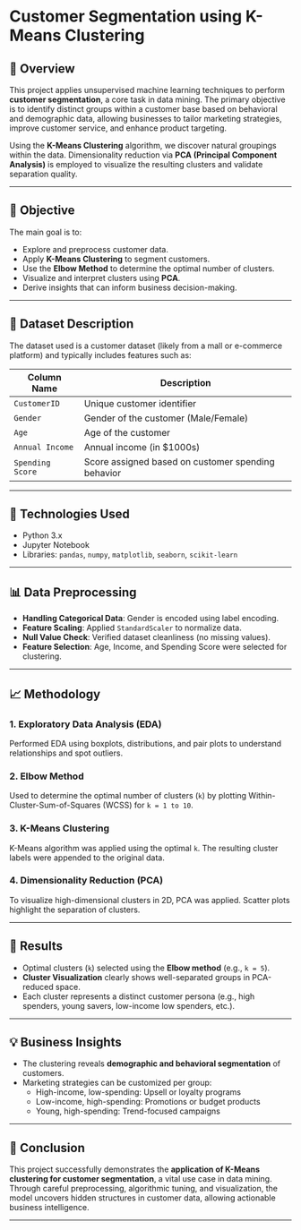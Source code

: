 # Customer Segmentation using K-Means Clustering

## 📌 Overview
This project applies unsupervised machine learning techniques to perform **customer segmentation**, a core task in data mining. The primary objective is to identify distinct groups within a customer base based on behavioral and demographic data, allowing businesses to tailor marketing strategies, improve customer service, and enhance product targeting.

Using the **K-Means Clustering** algorithm, we discover natural groupings within the data. Dimensionality reduction via **PCA (Principal Component Analysis)** is employed to visualize the resulting clusters and validate separation quality.

---

## 🧠 Objective

The main goal is to:

- Explore and preprocess customer data.
- Apply **K-Means Clustering** to segment customers.
- Use the **Elbow Method** to determine the optimal number of clusters.
- Visualize and interpret clusters using **PCA**.
- Derive insights that can inform business decision-making.

---

## 📁 Dataset Description

The dataset used is a customer dataset (likely from a mall or e-commerce platform) and typically includes features such as:

| Column Name        | Description                            |
|--------------------|----------------------------------------|
| `CustomerID`       | Unique customer identifier             |
| `Gender`           | Gender of the customer (Male/Female)   |
| `Age`              | Age of the customer                    |
| `Annual Income`    | Annual income (in $1000s)              |
| `Spending Score`   | Score assigned based on customer spending behavior |

---

## 🔧 Technologies Used

- Python 3.x
- Jupyter Notebook
- Libraries: `pandas`, `numpy`, `matplotlib`, `seaborn`, `scikit-learn`

---

## 📊 Data Preprocessing

- **Handling Categorical Data**: Gender is encoded using label encoding.
- **Feature Scaling**: Applied `StandardScaler` to normalize data.
- **Null Value Check**: Verified dataset cleanliness (no missing values).
- **Feature Selection**: Age, Income, and Spending Score were selected for clustering.

---

## 📈 Methodology

### 1. **Exploratory Data Analysis (EDA)**
Performed EDA using boxplots, distributions, and pair plots to understand relationships and spot outliers.

### 2. **Elbow Method**
Used to determine the optimal number of clusters (`k`) by plotting Within-Cluster-Sum-of-Squares (WCSS) for `k = 1 to 10`.

### 3. **K-Means Clustering**
K-Means algorithm was applied using the optimal `k`. The resulting cluster labels were appended to the original data.

### 4. **Dimensionality Reduction (PCA)**
To visualize high-dimensional clusters in 2D, PCA was applied. Scatter plots highlight the separation of clusters.

---

## 📌 Results

- Optimal clusters (`k`) selected using the **Elbow method** (e.g., `k = 5`).
- **Cluster Visualization** clearly shows well-separated groups in PCA-reduced space.
- Each cluster represents a distinct customer persona (e.g., high spenders, young savers, low-income low spenders, etc.).

---

## 💡 Business Insights

- The clustering reveals **demographic and behavioral segmentation** of customers.
- Marketing strategies can be customized per group:
  - High-income, low-spending: Upsell or loyalty programs
  - Low-income, high-spending: Promotions or budget products
  - Young, high-spending: Trend-focused campaigns

---

## 📘 Conclusion

This project successfully demonstrates the **application of K-Means clustering for customer segmentation**, a vital use case in data mining. Through careful preprocessing, algorithmic tuning, and visualization, the model uncovers hidden structures in customer data, allowing actionable business intelligence.

---
